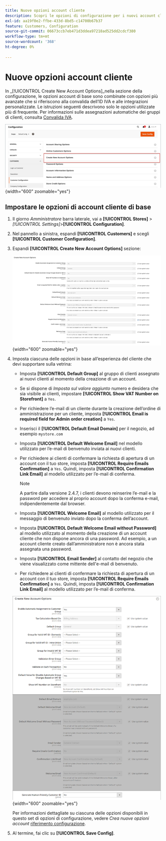 ```yaml
---
title: Nuove opzioni account cliente
description: Scopri le opzioni di configurazione per i nuovi account cliente nel tuo store.
exl-id: aa19f0e2-ffbe-433d-8bd5-c14700b67b37
feature: Customers, Configuration
source-git-commit: 06673ccb7eb471d3ddea97218ad525dd2cdcf380
workflow-type: tm+mt
source-wordcount: '368'
ht-degree: 0%

---
```


# Nuove opzioni account cliente

In _[!UICONTROL Create New Account Options]_nella sezione della configurazione, le opzioni account di base sono combinate con opzioni più avanzate che si riferiscono alla convalida dell’ID IVA e alle integrazioni personalizzate. Le istruzioni seguenti descrivono solo le opzioni utilizzate più di frequente. Per informazioni sulle assegnazioni automatiche dei gruppi di clienti, consulta [Convalida IVA](../stores-purchase/vat.md).

![Crea nuove opzioni account](assets/customer-configuration-create-new-account-options.png){width="600" zoomable="yes"}

## Impostare le opzioni di account cliente di base

1. Il giorno _Amministratore_ barra laterale, vai a **[!UICONTROL Stores]** > _[!UICONTROL Settings]_>**[!UICONTROL Configuration]**.

1. Nel pannello a sinistra, espandi **[!UICONTROL Customers]** e scegli **[!UICONTROL Customer Configuration]**.

1. Espandi **[!UICONTROL Create New Account Options]** sezione:

   ![Impostazioni predefinite per la creazione di nuove opzioni account](../configuration-reference/customers/assets/customer-configuration-create-new-account-options.png){width="600" zoomable="yes"}

1. Imposta ciascuna delle opzioni in base all’esperienza del cliente che devi supportare sulla vetrina:

   - Imposta **[!UICONTROL Default Group]** al gruppo di clienti assegnato ai nuovi clienti al momento della creazione di un account.

   - Se si dispone di _Imposta sul valore aggiunto_ numero e desidera che sia visibile ai clienti, impostare **[!UICONTROL Show VAT Number on Storefront]** a `Yes`.

   - Per richiedere l’e-mail di un cliente durante la creazione dell’ordine di amministrazione per un cliente, imposta **[!UICONTROL Email is required field for Admin order creation]** a `Yes`.

   - Inserisci il **[!UICONTROL Default Email Domain]** per il negozio, ad esempio `mystore.com`

   - Imposta **[!UICONTROL Default Welcome Email]** nel modello utilizzato per l’e-mail di benvenuto inviata ai nuovi clienti.

   - Per richiedere ai clienti di confermare la richiesta di apertura di un account con il tuo store, imposta **[!UICONTROL Require Emails Confirmation]** a `Yes`. Quindi, imposta **[!UICONTROL Confirmation Link Email]** al modello utilizzato per l’e-mail di conferma.

     >[!NOTE]
     >
     >A partire dalla versione 2.4.7, i clienti devono reinserire l’e-mail e la password per accedere al proprio account dopo la conferma e-mail, indipendentemente dal browser.

   - Imposta **[!UICONTROL Welcome Email]** al modello utilizzato per il messaggio di benvenuto inviato dopo la conferma dell’account.

   - Imposta **[!UICONTROL Default Welcome Email without Password]** al modello utilizzato al momento della creazione di un account cliente che non dispone ancora di una password. Ad esempio, a un account cliente creato dall’amministratore non è ancora stata assegnata una password.

   - Imposta **[!UICONTROL Email Sender]** al contatto del negozio che viene visualizzato come mittente dell&#39;e-mail di benvenuto.

   - Per richiedere ai clienti di confermare la richiesta di apertura di un account con il tuo store, imposta **[!UICONTROL Require Emails Confirmation]** a `Yes`. Quindi, imposta **[!UICONTROL Confirmation Link Email]** al modello utilizzato per l’e-mail di conferma.

   ![Crea nuove opzioni conto con IVA abilitata](../configuration-reference/customers/assets/customer-configuration-create-new-account-options-vat.png){width="600" zoomable="yes"}

   Per informazioni dettagliate su ciascuna delle opzioni disponibili in questo set di opzioni di configurazione, vedere _Crea nuove opzioni account_ [riferimento configurazione](../configuration-reference/customers/customer-configuration.md).

1. Al termine, fai clic su **[!UICONTROL Save Config]**.
